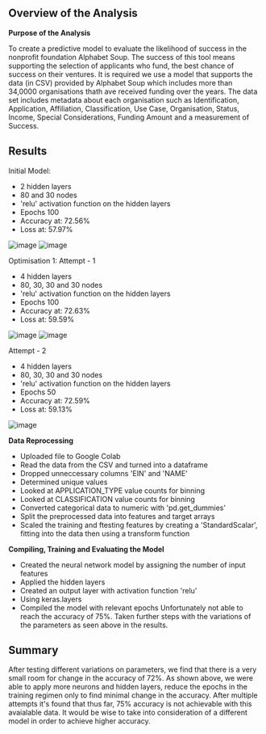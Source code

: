 ## Overview of the Analysis

**Purpose of the Analysis**

To create a predictive model to evaluate the likelihood of success in the nonprofit foundation Alphabet Soup. The success of this tool means supporting the selection of applicants who fund, the best chance of success on their ventures. It is required we use a model that supports the data (in CSV) provided by Alphabet Soup which includes more than 34,0000 organisations thath ave received funding over the years. The data set includes metadata about each organisation such as Identification, Application, Affiliation, Classification, Use Case, Organisation, Status, Income, Special Considerations, Funding Amount and a measurement of Success. 

## Results

Initial Model:
- 2 hidden layers
- 80 and 30 nodes
- 'relu' activation function on the hidden layers
- Epochs 100
- Accuracy at: 72.56%
- Loss at: 57.97%

![image](https://github.com/IMWILLAU/deep-learning-challenge/assets/61693472/108b3543-6518-47de-81fb-49188a3c9fbc)
![image](https://github.com/IMWILLAU/deep-learning-challenge/assets/61693472/3fd4977b-0f08-417b-bb59-2df92725619c)


Optimisation 1:
Attempt - 1
- 4 hidden layers
- 80, 30, 30 and 30 nodes
- 'relu' activation function on the hidden layers
- Epochs 100
- Accuracy at: 72.63%
- Loss at: 59.59%

![image](https://github.com/IMWILLAU/deep-learning-challenge/assets/61693472/9205b83a-3712-4386-b9f0-3742604b7254)
![image](https://github.com/IMWILLAU/deep-learning-challenge/assets/61693472/c9896cca-5990-43ee-bde6-e04d107b13eb)


Attempt - 2
- 4 hidden layers
- 80, 30, 30 and 30 nodes
- 'relu' activation function on the hidden layers
- Epochs 50
- Accuracy at: 72.59%
- Loss at: 59.13%

![image](https://github.com/IMWILLAU/deep-learning-challenge/assets/61693472/e64a61b8-48dc-41d3-b687-2fd3bc016dac)




**Data Reprocessing**
- Uploaded file to Google Colab
- Read the data from the CSV and turned into a dataframe
- Dropped unneccessary columns 'EIN' and 'NAME'
- Determined unique values
- Looked at APPLICATION_TYPE value counts for binning
- Looked at CLASSIFICATION value counts for binning
- Converted categorical data to numeric with 'pd.get_dummies'
- Split the preprocessed data into features and target arrays
- Scaled the training and ftesting features by creating a 'StandardScalar', fitting into the data then using a transform function

**Compiling, Training and Evaluating the Model**
- Created the neural network model by assigning the number of input features
- Applied the hidden layers
- Created an output layer with activation function 'relu'
- Using keras.layers
- Compiled the model with relevant epochs
Unfortunately not able to reach the accuracy of 75%. Taken further steps with the variations of the parameters as seen above in the results.

## Summary
After testing different variations on parameters, we find that there is a very small room for change in the accuracy of 72%. As shown above, we were able to apply more neurons and hidden layers, reduce the epochs in the training regimen only to find minimal change in the accuracy. After multiple attempts it's found that thus far, 75% accuracy is not achievable with this avaialable data. It would be wise to take into consideration of a different model in order to achieve higher accuracy.


